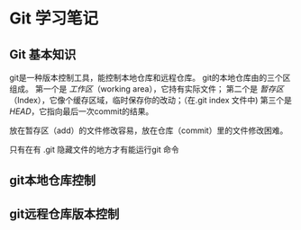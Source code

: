 # Git 学习笔记
## Git 基本知识
git是一种版本控制工具，能控制本地仓库和远程仓库。
git的本地仓库由的三个区组成。
第一个是 *工作区*（working area），它持有实际文件；
第二个是 *暂存区*（Index），它像个缓存区域，临时保存你的改动；（在.git index 文件中)
第三个是 *HEAD*，它指向最后一次commit的结果。

放在暂存区（add）的文件修改容易，放在仓库（commit）里的文件修改困难。

只有在有 .git 隐藏文件的地方才有能运行git 命令

## git本地仓库控制
## git远程仓库版本控制

